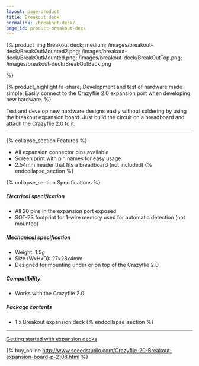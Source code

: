 ```yaml
---
layout: page-product
title: Breakout deck
permalink: /breakout-deck/
page_id: product-breakout-deck
---
```



{% product_img Breakout deck; medium;
/images/breakout-deck/BreakOutMounted2.png;
/images/breakout-deck/BreakOutMounted.png;
/images/breakout-deck/BreakOutTop.png;
/images/breakout-deck/BreakOutBack.png



%}
     
{% product_highlight 
fa-share; 
Development and test of hardware made simple; 
Easily connect to the Crazyflie 2.0 expansion port when developing new hardware. 
%}

Test and develop new hardware designs easily without soldering by using
the breakout expansion board. Just build the circuit on a breadboard
and attach the Crazyflie 2.0 to it.

---

{% collapse_section Features %}
* All expansion connector pins available
* Screen print with pin names for easy usage
* 2.54mm header that fits a breadboard (not included)
{% endcollapse_section %}

{% collapse_section Specifications %}
##### Electrical specification

* All 20 pins in the expansion port exposed
* SOT-23 footprint for 1-wire memory used for automatic detection (not mounted)

##### Mechanical specification

* Weight: 1.5g
* Size (WxHxD): 27x28x4mm
* Designed for mounting under or on top of the Crazyflie 2.0

##### Compatibility

* Works with the Crazyflie 2.0

##### Package contents

* 1 x Breakout expansion deck
{% endcollapse_section %}

---

[Getting started with expansion decks](/getting-started-with-expansion-decks/)

{% buy_online http://www.seeedstudio.com/Crazyflie-20-Breakout-expansion-board-p-2108.html %}
